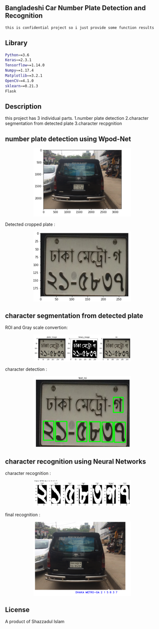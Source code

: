                                                    
  <!--[![Backers on Open Collective](https://opencollective.com/nest/backers/badge.svg)](https://opencollective.com/nest#backer)
  [![Sponsors on Open Collective](https://opencollective.com/nest/sponsors/badge.svg)](https://opencollective.com/nest#sponsor)-->
## Bangladeshi Car Number Plate Detection and Recognition
```bash
this is confidential project so i just provide some function results
```

## Library
```bash
Python==3.6
Keras==2.3.1
Tensorflow==1.14.0
Numpy==1.17.4
Matplotlib==3.2.1
OpenCV==4.1.0
sklearn==0.21.3
Flask
```
## Description

this project has 3 individual parts.
1.number plate detection
2.character segmentation from detected plate
3.character recpgnition

## number plate detection using Wpod-Net


<p align="center">
  <a  target="blank"><img src="https://github.com/MunPotter/Bangla-AI/blob/main/Screenshot_7.png" width="320" alt="img" /></a>
</p>
Detected cropped plate :
<p align="center">
  <a  target="blank"><img src="https://github.com/MunPotter/Bangla-AI/blob/main/Screenshot_8.png" width="320" alt="img" /></a>
</p>


## character segmentation from detected plate

ROI and Gray scale convertion:
<p align="center">
  <a  target="blank"><img src="https://github.com/MunPotter/Bangla-AI/blob/main/Screenshot_9.png" width="320" alt="img" /></a>
</p>
character detection :
<p align="center">
  <a  target="blank"><img src="https://github.com/MunPotter/Bangla-AI/blob/main/Screenshot_10.png" width="320" alt="img" /></a>
</p>



## character recognition using Neural Networks

character recognition :
<p align="center">
  <a  target="blank"><img src="https://github.com/MunPotter/Bangla-AI/blob/main/Screenshot_11.png" width="320" alt="img" /></a>
</p>
final recognition :
<p align="center">
  <a  target="blank"><img src="https://github.com/MunPotter/Bangla-AI/blob/main/Screenshot_12.png" width="320" alt="img" /></a>
</p>

## License
A product of Shazzadul Islam
